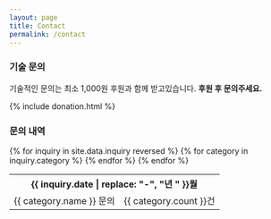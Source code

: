 ```yaml
---
layout: page
title: Contact
permalink: /contact
---
```


### 기술 문의
기술적인 문의는 최소 1,000원 후원과 함께 받고있습니다. **후원 후 문의주세요.**

{% include donation.html %}

### 문의 내역
<table>
{% for inquiry in site.data.inquiry reversed %}
    <tr><th colspan="2">{{ inquiry.date | replace: "-", "년 " }}월</th></tr>
{% for category in inquiry.category %}
    <tr><td>{{ category.name }} 문의</td><td>{{ category.count }}건</td></tr>
{% endfor %}
{% endfor %}
</table>
